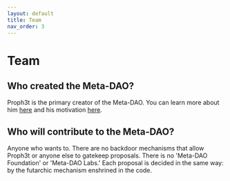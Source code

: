 ```yaml
---
layout: default
title: Team
nav_order: 3
---
```


# Team

## Who created the Meta-DAO?

Proph3t is the primary creator of the Meta-DAO. You can learn more about him
[here](https://metaproph3t.github.io/) and his motivation [here](https://metaproph3t.github.io/posts/why_do_the_thing).

## Who will contribute to the Meta-DAO?

Anyone who wants to. There are no backdoor mechanisms that allow Proph3t or anyone
else to gatekeep proposals. There is no 'Meta-DAO Foundation' or 'Meta-DAO Labs.'
Each proposal is decided in the same way: by the futarchic mechanism enshrined in
the code.

